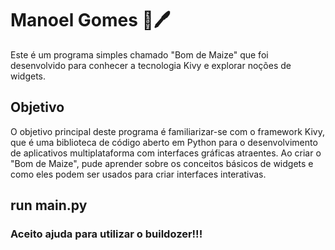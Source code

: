 # Manoel Gomes 💙🖊️
Este é um programa simples chamado "Bom de Maize" que foi desenvolvido para conhecer a tecnologia Kivy e explorar noções de widgets.

## Objetivo

O objetivo principal deste programa é familiarizar-se com o framework Kivy, que é uma biblioteca de código aberto em Python para o desenvolvimento de aplicativos multiplataforma com interfaces gráficas atraentes. Ao criar o "Bom de Maize", pude aprender sobre os conceitos básicos de widgets e como eles podem ser usados para criar interfaces interativas.

## run main.py 

### Aceito ajuda para utilizar o buildozer!!!
